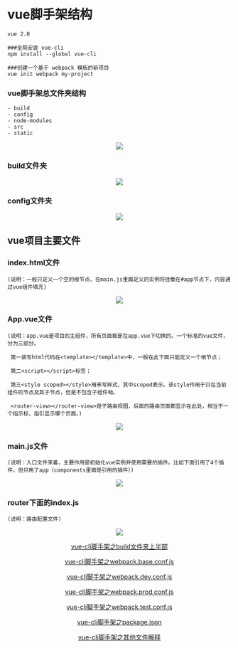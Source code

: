 
# vue脚手架结构

```
vue 2.0

###全局安装 vue-cli
npm install --global vue-cli

###创建一个基于 webpack 模板的新项目
vue init webpack my-project
```

 ### vue脚手架总文件夹结构
    - build
    - config
    - node-modules
    - src
    - static
<div align=center><img src="https://images2017.cnblogs.com/blog/916533/201801/916533-20180118181001443-1283702699.png"/></div>



### build文件夹
<div align=center><img src="https://images2017.cnblogs.com/blog/916533/201801/916533-20180118181038803-812248862.png"/></div>



### config文件夹
<div align=center><img src="https://images2017.cnblogs.com/blog/916533/201801/916533-20180118181124068-169648827.png"/></div>



## vue项目主要文件

  ### index.html文件
    (说明：一般只定义一个空的根节点，在main.js里面定义的实例将挂载在#app节点下，内容通过vue组件填充)
  <div align=center><img src="https://images2017.cnblogs.com/blog/916533/201801/916533-20180119092842974-1602031929.png"/></div>
  
  
   ### App.vue文件
    (说明：app.vue是项目的主组件，所有页面都是在app.vue下切换的。一个标准的vue文件，分为三部分。

     第一装写html代码在<template></template>中，一般在此下面只能定义一个根节点；

     第二<script></script>标签；

     第三<style scoped></style>用来写样式，其中scoped表示。该style作用于只在当前组件的节点及其子节点，但是不包含子组件呦。

     <router-view></router-view>是子路由视图，后面的路由页面都显示在此处，相当于一个指示标，指引显示哪个页面。)
  <div align=center><img src="https://images2017.cnblogs.com/blog/916533/201801/916533-20180119093833459-1224596892.png"/></div>


  ### main.js文件
    (说明：入口文件来着，主要作用是初始化vue实例并使用需要的插件。比如下面引用了4个插件，但只用了app（components里面是引用的插件）)
  <div align=center><img src="https://images2017.cnblogs.com/blog/916533/201801/916533-20180119100134474-1003780139.png"/></div>


  ### router下面的index.js
    (说明：路由配置文件)
  <div align=center><img src="https://images2017.cnblogs.com/blog/916533/201801/916533-20180119101556334-1868956418.png"/></div>













<div align=center>

   <a href='https://www.cnblogs.com/hongdiandian/p/8317989.html'>vue-cli脚手架之build文件夹上半部</a>

   <a href='https://www.cnblogs.com/hongdiandian/p/8318552.html'>vue-cli脚手架之webpack.base.conf.js</a>

   <a href='https://www.cnblogs.com/hongdiandian/p/8319506.html'>vue-cli脚手架之webpack.dev.conf.js</a>

   <a href='https://www.cnblogs.com/hongdiandian/p/8319514.html'>vue-cli脚手架之webpack.prod.conf.js</a>

   <a href='https://www.cnblogs.com/hongdiandian/p/8319516.html'>vue-cli脚手架之webpack.test.conf.js</a>

   <a href='https://www.cnblogs.com/hongdiandian/p/8321039.html'>vue-cli脚手架之package.json</a>

   <a href='https://www.cnblogs.com/hongdiandian/p/8321741.html'>vue-cli脚手架之其他文件解释</a>
</div>
